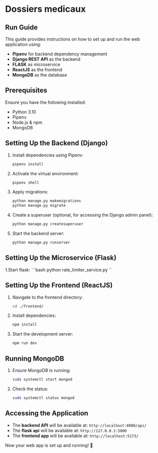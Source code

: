# Dossiers medicaux

## Run Guide

This guide provides instructions on how to set up and run the web application using:

- **Pipenv** for backend dependency management
- **Django REST API** as the backend
- **FLASK** as microservice
- **ReactJS** as the frontend
- **MongoDB** as the database

## Prerequisites

Ensure you have the following installed:

- Python 3.10
- Pipenv
- Node.js & npm
- MongoDB

## Setting Up the Backend (Django)

1. Install dependencies using Pipenv:
   ```bash
   pipenv install
   ```
2. Activate the virtual environment:
   ```bash
   pipenv shell
   ```
3. Apply migrations:
   ```bash
   python manage.py makemigrations
   python manage.py migrate
   ```
4. Create a superuser (optional, for accessing the Django admin panel):
   ```bash
   python manage.py createsuperuser
   ```
6. Start the backend server:
   ```bash
   python manage.py runserver
   ```

## Setting Up the Microservice (Flask)
   1.Start flask:
    ```bash
   python rate_limiter_service.py
   ``

## Setting Up the Frontend (ReactJS)

1. Navigate to the frontend directory:
   ```bash
   cd ./frontend/
   ```
2. Install dependencies:
   ```bash
   npm install
   ```
3. Start the development server:
   ```bash
   npm run dev
   ```

## Running MongoDB

1. Ensure MongoDB is running:
   ```bash
   sudo systemctl start mongod
   ```
2. Check the status:
   ```bash
   sudo systemctl status mongod
   ```

## Accessing the Application

- The **backend API** will be available at: `http://localhost:8000/api/`
- The **flask api** will be available at: `http://127.0.0.1:5000`
- The **frontend app** will be available at: `http://localhost:5173/`

Now your web app is set up and running! 🚀

